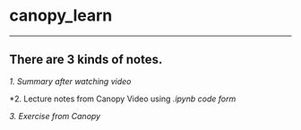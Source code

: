 # canopy_learn
----------------
## There are 3 kinds of notes. 
*1. Summary after watching video*

*2. Lecture notes from Canopy Video using  *.ipynb code form*

*3. Exercise from Canopy*


